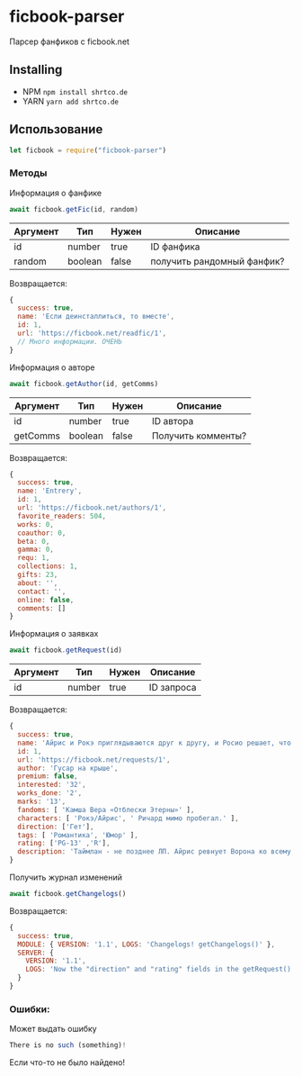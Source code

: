 # ficbook-parser
Парсер фанфиков с ficbook.net

## Installing
* NPM
`
npm install shrtco.de
`
* YARN
`
yarn add shrtco.de
`

## Использование
```js
let ficbook = require("ficbook-parser") 
```

### Методы
Информация о фанфике
```js
await ficbook.getFic(id, random)
```
|Аргумент|Тип|Нужен|Описание|
|-|-|-|-|
|id|number|true|ID фанфика|
|random|boolean|false|получить рандомный фанфик?|
Возвращается:
```js
{
  success: true,
  name: 'Если деинсталлиться, то вместе',
  id: 1,
  url: 'https://ficbook.net/readfic/1',
  // Много информации. ОЧЕНЬ
}
```
Информация о авторе
```js
await ficbook.getAuthor(id, getComms)
```
|Аргумент|Тип|Нужен|Описание|
|-|-|-|-|
|id|number|true|ID автора|
|getComms|boolean|false|Получить комменты?|
Возвращается:
```js
{
  success: true,
  name: 'Entrery',
  id: 1,
  url: 'https://ficbook.net/authors/1',
  favorite_readers: 504,
  works: 0,
  coauthor: 0,
  beta: 0,
  gamma: 0,
  requ: 1,
  collections: 1,
  gifts: 23,
  about: '',
  contact: '',
  online: false,
  comments: []
}
```
Информация о заявках
```js
await ficbook.getRequest(id)
```
|Аргумент|Тип|Нужен|Описание|
|-|-|-|-|
|id|number|true|ID запроса|
Возвращается:
```js
{
  success: true,
  name: 'Айрис и Рокэ приглядываются друг к другу, и Росио решает, что Мирабелла в тещах не так уж и страшно',
  id: 1,
  url: 'https://ficbook.net/requests/1',
  author: 'Гусар на крыше',
  premium: false,
  interested: '32',
  works_done: '2',
  marks: '13',
  fandoms: [ 'Камша Вера «Отблески Этерны»' ],
  characters: [ 'Рокэ/Айрис', ' Ричард мимо пробегал.' ],
  direction: ['Гет'],
  tags: [ 'Романтика', 'Юмор' ],
  rating: ['PG-13' ,'R'],
  description: 'Таймлан - не позднее ЛП. Айрис ревнует Ворона ко всему, что движется - к Катарине, Селине, Луизе, Дораку, королю и брату, громко заявляет, что Ворон - ЕЕ жених. Лучше всего с R и ХЭ, но это уже на усмотрение автора.'
}
```
Получить журнал изменений
```js
await ficbook.getChangelogs()
```
Возвращается:
```js
{
  success: true,
  MODULE: { VERSION: '1.1', LOGS: 'Changelogs! getChangelogs()' },
  SERVER: {
    VERSION: '1.1',
    LOGS: 'Now the "direction" and "rating" fields in the getRequest() method return an array instead of a string as they did in sv1.0'
  }
}
```
### Ошибки:
Может выдать ошибку
```js
There is no such (something)!
```
Если что-то не было найдено!
